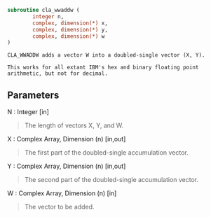 ```fortran
subroutine cla_wwaddw (
		integer n,
		complex, dimension(*) x,
		complex, dimension(*) y,
		complex, dimension(*) w
)
```

    CLA_WWADDW adds a vector W into a doubled-single vector (X, Y).

    This works for all extant IBM's hex and binary floating point
    arithmetic, but not for decimal.

## Parameters
N : Integer [in]
> The length of vectors X, Y, and W.

X : Complex Array, Dimension (n) [in,out]
> The first part of the doubled-single accumulation vector.

Y : Complex Array, Dimension (n) [in,out]
> The second part of the doubled-single accumulation vector.

W : Complex Array, Dimension (n) [in]
> The vector to be added.

